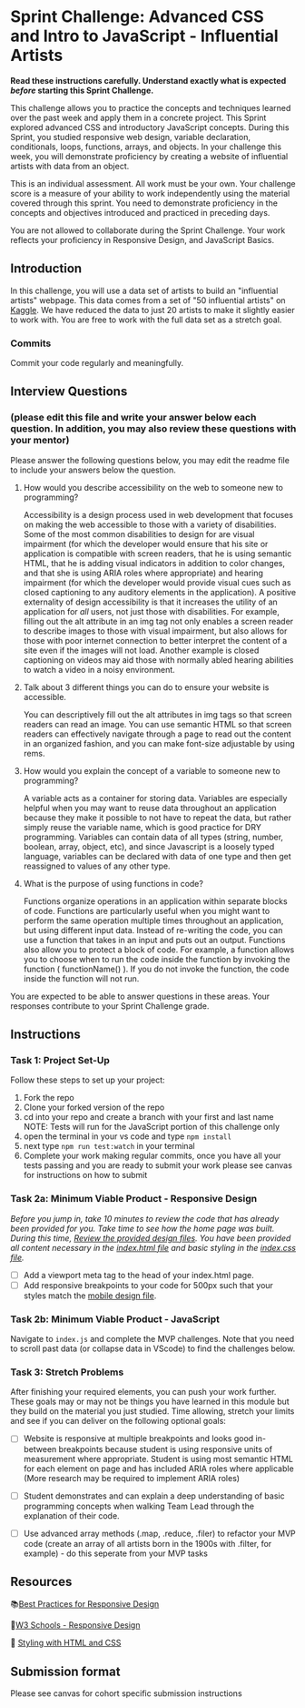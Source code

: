 # Sprint Challenge: Advanced CSS and Intro to JavaScript - Influential Artists

**Read these instructions carefully. Understand exactly what is expected _before_ starting this Sprint Challenge.**

This challenge allows you to practice the concepts and techniques learned over the past week and apply them in a concrete project. This Sprint explored advanced CSS and introductory JavaScript concepts. During this Sprint, you studied responsive web design, variable declaration, conditionals, loops, functions, arrays, and objects. In your challenge this week, you will demonstrate proficiency by creating a website of influential artists with data from an object.

This is an individual assessment. All work must be your own. Your challenge score is a measure of your ability to work independently using the material covered through this sprint. You need to demonstrate proficiency in the concepts and objectives introduced and practiced in preceding days.

You are not allowed to collaborate during the Sprint Challenge. Your work reflects your proficiency in Responsive Design, and JavaScript Basics.


## Introduction

In this challenge, you will use a data set of artists to build an "influential artists" webpage. This data comes from a set of "50 influential artists" on [Kaggle](https://www.kaggle.com/ikarus777/best-artworks-of-all-time). We have reduced the data to just 20 artists to make it slightly easier to work with. You are free to work with the full data set as a stretch goal.

### Commits

Commit your code regularly and meaningfully. 

## Interview Questions
### (please edit this file and write your answer below each question. In addition, you may also review these questions with your mentor)

Please answer the following questions below, you may edit the readme file to include your answers below the question.

1. How would you describe accessibility on the web to someone new to programming?

    Accessibility is a design process used in web development that focuses on making the web accessible to those with a variety of disabilities. Some of the most common disabilities to design for are visual impairment (for which the developer would ensure that his site or application is compatible with screen readers, that he is using semantic HTML, that he is adding visual indicators in addition to color changes, and that she is using ARIA roles where appropriate) and hearing impairment (for which the developer would provide visual cues such as closed captioning to any auditory elements in the application). A positive externality of design accessibility is that it increases the utility of an application for *all* users, not just those with disabilities. For example, filling out the alt attribute in an img tag not only enables a screen reader to describe images to those with visual impairment, but also allows for those with poor internet connection to better interpret the content of a site even if the images will not load. Another example is closed captioning on videos may aid those with normally abled hearing abilities to watch a video in a noisy environment. 

2. Talk about 3 different things you can do to ensure your website is accessible. 

    You can descriptively fill out the alt attributes in img tags so that screen readers can read an image. You can use semantic HTML so that screen readers can effectively navigate through a page to read out the content in an organized fashion, and you can make font-size adjustable by using rems. 

3. How would you explain the concept of a variable to someone new to programming?

    A variable acts as a container for storing data. Variables are especially helpful when you may want to reuse data throughout an application because they make it possible to not have to repeat the data, but rather simply reuse the variable name, which is good practice for DRY programming. Variables can contain data of all types (string, number, boolean, array, object, etc), and since Javascript is a loosely typed language, variables can be declared with data of one type and then get reassigned to values of any other type.

4. What is the purpose of using functions in code?

    Functions organize operations in an application within separate blocks of code. Functions are particularly useful when you might want to perform the same operation multiple times throughout an application, but using different input data. Instead of re-writing the code, you can use a function that takes in an input and puts out an output. Functions also allow you to protect a block of code. For example, a function allows you to choose when to run the code inside the function by invoking the function ( functionName() ). If you do not invoke the function, the code inside the function will not run.

You are expected to be able to answer questions in these areas. Your responses contribute to your Sprint Challenge grade. 

## Instructions

### Task 1: Project Set-Up

Follow these steps to set up your project:

1. Fork the repo
2. Clone your forked version of the repo
3. cd into your repo and create a branch with your first and last name
NOTE: Tests will run for the JavaScript portion of this challenge only
4. open the terminal in your vs code and type `npm install`
5. next type `npm run test:watch` in your terminal
6. Complete your work making regular commits, once you have all your tests passing and you are ready to submit your work please see canvas for instructions on how to submit

### Task 2a:  Minimum Viable Product - Responsive Design

*Before you jump in, take 10 minutes to review the code that has already been provided for you. Take time to see how the home page was built. During this time, [Review the provided design files](design/). You have been provided all content necessary in the [index.html file](index.html) and basic styling in the [index.css file](css/index.css).*

* [ ] Add a viewport meta tag to the head of your index.html page.
* [ ] Add responsive breakpoints to your code for 500px such that your styles match the [mobile design file](design/Mobile.png).

### Task 2b: Minimum Viable Product - JavaScript

Navigate to `index.js` and complete the MVP challenges. Note that you need to scroll past data (or collapse data in VScode) to find the challenges below.

### Task 3: Stretch Problems

After finishing your required elements, you can push your work further. These goals may or may not be things you have learned in this module but they build on the material you just studied. Time allowing, stretch your limits and see if you can deliver on the following optional goals:

* [ ] Website is responsive at multiple breakpoints and looks good in-between breakpoints because student is using responsive units of measurement where appropriate. Student is using most semantic HTML for each element on page and has included ARIA roles where applicable (More research may be required to implement ARIA roles)  
* [ ] Student demonstrates and can explain a deep understanding of basic programming concepts when walking Team Lead through the explanation of their code.
* [ ] Use advanced array methods (.map, .reduce, .filer) to refactor your MVP code (create an array of all artists born in the 1900s with .filter, for example) - do this seperate from your MVP tasks


## Resources

📚[Best Practices for Responsive Design](https://www.browserstack.com/guide/responsive-design-breakpoints)

🤝[W3 Schools - Responsive Design](https://www.w3schools.com/html/html_responsive.asp)

👀 [Styling with HTML and CSS](https://www.w3schools.com/html/html_css.asp)

## Submission format

Please see canvas for cohort specific submission instructions 
